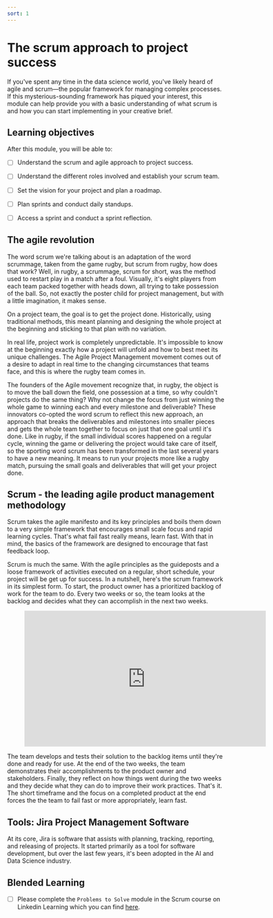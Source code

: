 ```yaml
---
sort: 1
---
```


# The scrum approach to project success

If you've spent any time in the data science world, you've likely heard of
agile and scrum—the popular framework for managing complex processes.
If this mysterious-sounding framework has piqued your interest,
this module can help provide you with a basic understanding of what scrum is
and how you can start implementing in your creative brief.

## Learning objectives
After this module, you will be able to:
- [ ] Understand the scrum and agile approach to project success.
- [ ] Understand the different roles involved and establish your scrum team.
- [ ] Set the vision for your project and plan a roadmap.
- [ ] Plan sprints and conduct daily standups.
- [ ] Access a sprint and conduct a sprint reflection.


## The agile revolution

The word scrum we're talking about is an adaptation of the word scrummage,
taken from the game rugby, but scrum from rugby, how does that work?
Well, in rugby, a scrummage, scrum for short, was the method used to restart
play in a match after a foul.
Visually, it's eight players from each team packed together with heads down,
all trying to take possession of the ball.
So, not exactly the poster child for project management,
but with a little imagination, it makes sense.

On a project team, the goal is to get the project done.
Historically, using traditional methods, this meant planning and designing
the whole project at the beginning and sticking to that plan with no variation.

In real life, project work is completely unpredictable.
It's impossible to know at the beginning exactly how a project will
unfold and how to best meet its unique challenges. The Agile Project Management
movement comes out of a desire to adapt in real time to the changing
circumstances that teams face, and this is where the rugby team comes in.

The founders of the Agile movement recognize that, in rugby, the object is to
move the ball down the field, one possession at a time, so why couldn't projects
do the same thing?
Why not change the focus from just winning the whole game to winning each and
every milestone and deliverable? These innovators co-opted the word scrum to
reflect this new approach, an approach that breaks the deliverables and
milestones into smaller pieces and gets the whole team together to focus
on just that one goal until it's done. Like in rugby, if the small individual
scores happened on a regular cycle, winning the game or delivering the project
would take care of itself, so the sporting word scrum has been transformed in
the last several years to have a new meaning. It means to run your projects
more like a rugby match, pursuing the small goals and deliverables
that will get your project done.

## Scrum - the leading agile product management methodology

Scrum takes the agile manifesto and its key principles and boils them down
to a very simple framework that encourages small scale focus and rapid learning
cycles. That's what fail fast really means, learn fast. With that in mind,
the basics of the framework are designed to encourage that fast feedback loop.

Scrum is much the same. With the agile principles as the guideposts and a
loose framework of activities executed on a regular, short schedule, your
project will be get up for success. In a nutshell, here's the scrum framework
in its simplest form. To start, the product owner has a prioritized backlog
of work for the team to do. Every two weeks or so, the team looks at the
backlog and decides what they can accomplish in the next two weeks.

<!-- blank line -->
<figure class="video_container">
<iframe width="560" height="315" src="https://www.youtube.com/embed/b02ZkndLk1Y" title="YouTube video player" frameborder="0" allow="accelerometer; autoplay; clipboard-write; encrypted-media; gyroscope; picture-in-picture" allowfullscreen></iframe>
</figure>
<!-- blank line -->



The team develops and tests their solution to the backlog items until they're
done and ready for use. At the end of the two weeks, the team demonstrates
their accomplishments to the product owner and stakeholders. Finally, they
reflect on how things went during the two weeks and they decide what they
can do to improve their work practices. That's it. The short timeframe and
the focus on a completed product at the end forces the the team to fail fast
or more appropriately, learn fast.

## Tools: Jira Project Management Software
At its core, Jira is software that assists with planning, tracking, reporting,
and releasing of projects. It started primarily as a tool for software development,
but over the last few years, it's been adopted in the AI and Data Science industry.


## Blended  Learning

- [ ] Please complete the ```Problems to Solve``` module in the Scrum course on
Linkedin Learning which you can find [here](https://www.linkedin.com/learning/scrum-the-basics).
